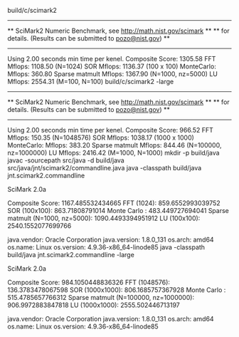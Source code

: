build/c/scimark2
**                                                              **
** SciMark2 Numeric Benchmark, see http://math.nist.gov/scimark **
** for details. (Results can be submitted to pozo@nist.gov)     **
**                                                              **
Using       2.00 seconds min time per kenel.
Composite Score:         1305.58
FFT             Mflops:  1108.50    (N=1024)
SOR             Mflops:  1136.37    (100 x 100)
MonteCarlo:     Mflops:   360.80
Sparse matmult  Mflops:  1367.90    (N=1000, nz=5000)
LU              Mflops:  2554.31    (M=100, N=100)
build/c/scimark2 -large
**                                                              **
** SciMark2 Numeric Benchmark, see http://math.nist.gov/scimark **
** for details. (Results can be submitted to pozo@nist.gov)     **
**                                                              **
Using       2.00 seconds min time per kenel.
Composite Score:          966.52
FFT             Mflops:   150.35    (N=1048576)
SOR             Mflops:  1038.17    (1000 x 1000)
MonteCarlo:     Mflops:   383.20
Sparse matmult  Mflops:   844.46    (N=100000, nz=1000000)
LU              Mflops:  2416.42    (M=1000, N=1000)
mkdir -p build/java
javac -sourcepath src/java -d build/java src/java/jnt/scimark2/commandline.java
java -classpath build/java jnt.scimark2.commandline

SciMark 2.0a

Composite Score: 1167.485532434665
FFT (1024): 859.6552993039752
SOR (100x100):   863.71808791014
Monte Carlo : 483.449727694041
Sparse matmult (N=1000, nz=5000): 1090.4493394951912
LU (100x100): 2540.1552077699766

java.vendor: Oracle Corporation
java.version: 1.8.0_131
os.arch: amd64
os.name: Linux
os.version: 4.9.36-x86_64-linode85
java -classpath build/java jnt.scimark2.commandline -large

SciMark 2.0a

Composite Score: 984.1050448836326
FFT (1048576): 136.3783478067598
SOR (1000x1000):   806.1685757367928
Monte Carlo : 515.4785657766312
Sparse matmult (N=100000, nz=1000000): 906.9972883847818
LU (1000x1000): 2555.502446713197

java.vendor: Oracle Corporation
java.version: 1.8.0_131
os.arch: amd64
os.name: Linux
os.version: 4.9.36-x86_64-linode85
